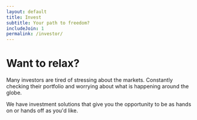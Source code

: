 ```yaml
---
layout: default
title: Invest
subtitle: Your path to freedom?
includeJoin: 1
permalink: /investor/
---
```


# Want to relax?

Many investors are tired of stressing about the markets. Constantly checking their portfolio and worrying about what is happening around the globe.

We have investment solutions that give you the opportunity to be as hands on or hands off as you'd like.